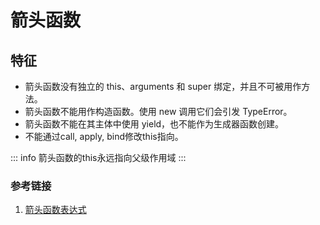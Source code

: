 # 箭头函数



## 特征
- 箭头函数没有独立的 this、arguments 和 super 绑定，并且不可被用作方法。
- 箭头函数不能用作构造函数。使用 new 调用它们会引发 TypeError。
- 箭头函数不能在其主体中使用 yield，也不能作为生成器函数创建。
- 不能通过call, apply, bind修改this指向。


::: info
箭头函数的this永远指向父级作用域
:::


### 参考链接
1. [箭头函数表达式](https://developer.mozilla.org/zh-CN/docs/Web/JavaScript/Reference/Functions/arrow_functions)